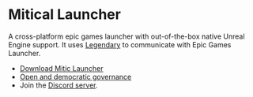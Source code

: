 # Mitical Launcher

A cross-platform epic games launcher with out-of-the-box native Unreal Engine support. It uses [Legendary](https://github.com/derrod/legendary) to communicate with Epic Games Launcher.

- [Download Mitic Launcher](https://github.com/aitor-gomila/mitic-launcher/releases)
- [Open and democratic governance](https://github.com/aitor-gomila/mitic-launcher/discussions)
- Join the [Discord server](https://discord.gg/e2wmBteX9j).
